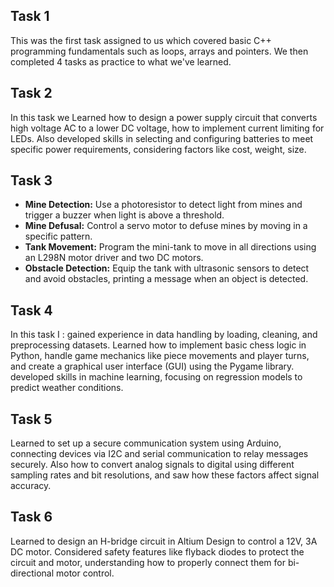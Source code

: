 ## Task 1

This was the first task assigned to us which covered basic C++ programming fundamentals such as loops, arrays and pointers. We then completed 4 tasks as practice to what we've learned.


## Task 2

In this task we Learned how to design a power supply circuit that converts high voltage AC to a lower DC voltage, how to implement current limiting for LEDs. Also developed skills in selecting and configuring batteries to meet specific power requirements, considering factors like cost, weight, size.

## Task 3

-   **Mine Detection:** Use a photoresistor to detect light from mines and trigger a buzzer when light is above a threshold.
-   **Mine Defusal:** Control a servo motor to defuse mines by moving in a specific pattern.
-   **Tank Movement:** Program the mini-tank to move in all directions using an L298N motor driver and two DC motors.
-   **Obstacle Detection:** Equip the tank with ultrasonic sensors to detect and avoid obstacles, printing a message when an object is detected.

## Task 4

In this task I :
gained experience in data handling by loading, cleaning, and preprocessing datasets. Learned how to implement basic chess logic in Python, handle game mechanics like piece movements and player turns, and create a graphical user interface (GUI) using the Pygame library. developed skills in machine learning, focusing on regression models to predict weather conditions.


## Task 5

Learned to set up a secure communication system using Arduino, connecting devices via I2C and serial communication to relay messages securely.
Also how to convert analog signals to digital using different sampling rates and bit resolutions, and saw how these factors affect signal accuracy.


## Task 6

Learned to design an H-bridge circuit in Altium Design to control a 12V, 3A DC motor. Considered safety features like flyback diodes to protect the circuit and motor, understanding how to properly connect them for bi-directional motor control.